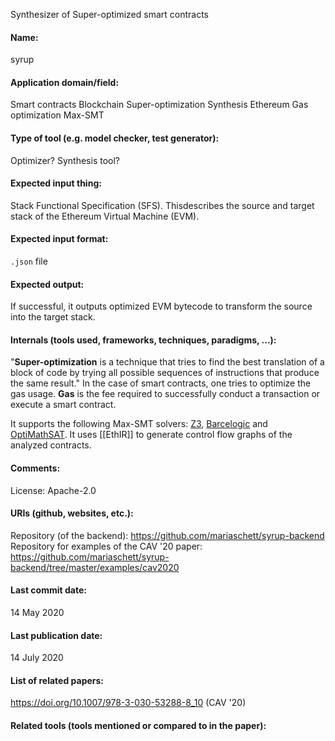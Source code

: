 Synthesizer of Super-optimized smart contracts

#### Name:
syrup

#### Application domain/field:
Smart contracts
Blockchain
Super-optimization
Synthesis
Ethereum
Gas optimization
Max-SMT

#### Type of tool (e.g. model checker, test generator):
Optimizer? Synthesis tool?

#### Expected input thing:
Stack Functional Specification (SFS). Thisdescribes the source and target stack of the Ethereum Virtual Machine (EVM).

#### Expected input format:
`.json` file

#### Expected output:
If successful, it outputs optimized EVM bytecode to transform the source into the target stack.

#### Internals (tools used, frameworks, techniques, paradigms, ...):
"**Super-optimization** is a technique that tries to find the best translation of a block of code by trying all possible sequences of instructions that produce the same result."
In the case of smart contracts, one tries to optimize the gas usage. **Gas** is the fee required to successfully conduct a transaction or execute a smart contract.

It supports the following Max-SMT solvers: [Z3](../Solvers/SMT/Z3.md), [Barcelogic](../Solvers/SMT/Barcelogic.md) and [OptiMathSAT](../Solvers/OptiMathSAT.md).
It uses [[EthIR]] to generate control flow graphs of the analyzed contracts.

#### Comments:
License: Apache-2.0

#### URIs (github, websites, etc.):
Repository (of the backend): https://github.com/mariaschett/syrup-backend
Repository for examples of the CAV '20 paper: https://github.com/mariaschett/syrup-backend/tree/master/examples/cav2020

#### Last commit date:
14 May 2020

#### Last publication date:
14 July 2020

#### List of related papers:
https://doi.org/10.1007/978-3-030-53288-8_10 (CAV '20)

#### Related tools (tools mentioned or compared to in the paper):
